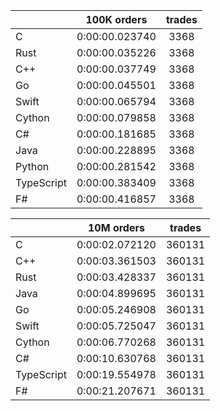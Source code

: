 ||100K orders|trades|
-|:-:|:-:|
|C|0:00:00.023740|3368|
|Rust|0:00:00.035226|3368|
|C++|0:00:00.037749|3368|
|Go|0:00:00.045501|3368|
|Swift|0:00:00.065794|3368|
|Cython|0:00:00.079858|3368|
|C#|0:00:00.181685|3368|
|Java|0:00:00.228895|3368|
|Python|0:00:00.281542|3368|
|TypeScript|0:00:00.383409|3368|
|F#|0:00:00.416857|3368|


||10M orders|trades|
-|:-:|:-:|
|C|0:00:02.072120|360131|
|C++|0:00:03.361503|360131|
|Rust|0:00:03.428337|360131|
|Java|0:00:04.899695|360131|
|Go|0:00:05.246908|360131|
|Swift|0:00:05.725047|360131|
|Cython|0:00:06.770268|360131|
|C#|0:00:10.630768|360131|
|TypeScript|0:00:19.554978|360131|
|F#|0:00:21.207671|360131|


